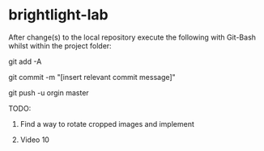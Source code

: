 # brightlight-lab

After change(s) to the local repository execute the following with Git-Bash whilst within the project folder:

git add -A

git commit -m "[insert relevant commit message]"

git push -u orgin master

TODO:

1) Find a way to rotate cropped images and implement

2) Video 10
